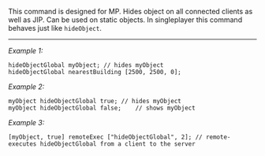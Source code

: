 This command is designed for MP. Hides object on all connected clients as well as JIP. Can be used on static objects. In singleplayer this command behaves just like `hideObject`.


---
*Example 1:*
```sqf
hideObjectGlobal myObject; // hides myObject
hideObjectGlobal nearestBuilding [2500, 2500, 0];
```

*Example 2:*
```sqf
myObject hideObjectGlobal true;	// hides myObject
myObject hideObjectGlobal false;	// shows myObject
```

*Example 3:*
```sqf
[myObject, true] remoteExec ["hideObjectGlobal", 2]; // remote-executes hideObjectGlobal from a client to the server
```